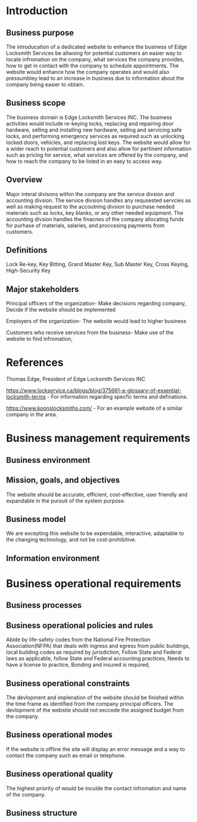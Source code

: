 # Introduction
## Business purpose
The introducation of a dedicated website to enhance the business of Edge Locksmith Services be allwoing for potential customers an easier way to locate infromation on the company, what services the company provides, how to get in contact with the company to schedule appointments. The website would enhance how the company operates and would also pressumbley lead to an increase in business due to information about the company being easier to obtain. 
## Business scope
The business domain is Edge Locksmith Services INC. The business activities would include re-keying locks, replacing and repairing door hardware, selling and installing new hardware, selling and servicing safe locks, and performing emergency services as required such as unlocking locked doors, vehicles, and replacing lost keys. The website would allow for a wider reach to potential customers and also allow for pertinent information such as pricing for service, what services are offered by the company, and how to reach the company to be listed in an easy to access way.  
## Overview
Major interal divisons within the company are the service divsion and accounting divsion. The service divsion handles any requsested servcies as well as making request to the accoutning divsion to purchase needed materials such as locks, key blanks, or any other needed equipment. The accounting divsion handles the finacnes of the company allocating funds for purhase of materials, salaries, and proccesing payments from customers.
## Definitions
Lock Re-key,
Key Bitting,
Grand Master Key,
Sub Master Key,
Cross Keying,
High-Security Key
## Major stakeholders 

Principal officers of the organization- Make decisions regarding company, Decide if the website should be implemented  

Employers of the organization- The website would lead to higher business

Customers who receive services from the business- Make use of the website to find infromation, 
# References

Thomas Edge, President of Edge Locksmith Services INC

https://www.lockservice.ca/blogs/blog/375661-a-glossary-of-essential-locksmith-terms - For information regarding specfic terms and definations.

https://www.koonslocksmiths.com/ - For an example website of a similar company in the area.
# Business management requirements

## Business environment

## Mission, goals, and objectives
The website should be accurate, efficient, cost-effective, user friendly and expandable in the pursuit of the system purpose.  
## Business model
We are excepting this website to be expendable, interactive, adaptable to the changing technology, and not be cost-prohibitive.   
## Information environment

# Business operational requirements

## Business processes

## Business operational policies and rules
Abide by life-safety codes from the National Fire Protection Association(NFPA) that deals with ingress and egress from public buildings, local building codes as required by jurisdiction, Follow State and Federal laws as applicable, follow State and Federal accounting practices, Needs to have a license to practice, Bonding and insured is required, 
## Business operational constraints
The devlopment and implenation of the website should be finished within the time frame as identified from the company principal officers.
The devlopment of the webstie should not exccede the assigned budget from the company. 
## Business operational modes
If the website is offline the site will display an error message and a way to contact the company such as email or telephone.
## Business operational quality
The highest priority of would be inculde the contact infromation and name of the company.
## Business structure
